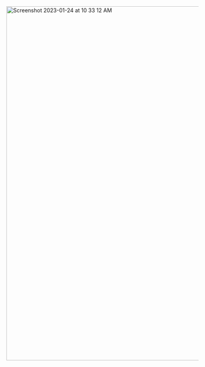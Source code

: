 <img width="928" alt="Screenshot 2023-01-24 at 10 33 12 AM" src="https://user-images.githubusercontent.com/70385488/214215988-c6daa3e9-8621-494c-bdcd-f7e988c04478.png">
